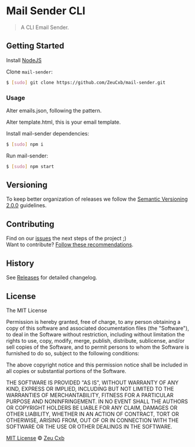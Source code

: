 # Mail Sender CLI

> A CLI Email Sender.

## Getting Started

Install [NodeJS](https://nodejs.org/)

Clone `mail-sender`:

```bash
$ [sudo] git clone https://github.com/ZeuCxb/mail-sender.git
```

### Usage

Alter emails.json, following the pattern.

Alter template.html, this is your email template.

Install mail-sender dependencies:

```bash
$ [sudo] npm i
```

Run mail-sender:

```bash
$ [sudo] npm start
```

## Versioning

To keep better organization of releases we follow the [Semantic Versioning 2.0.0](http://semver.org/) guidelines.

## Contributing

Find on our [issues](https://github.com/ZeuCxb/mail-sender/issues/) the next steps of the project ;)
<br>
Want to contribute? [Follow these recommendations](https://github.com/ZeuCxb/mail-sender/blob/master/CONTRIBUTING.md).

## History

See [Releases](https://github.com/ZeuCxb/mail-sender/releases) for detailed changelog.

## License

The MIT License

Permission is hereby granted, free of charge, to any person obtaining a copy of this software and associated documentation files (the "Software"), to deal in the Software without restriction, including without limitation the rights to use, copy, modify, merge, publish, distribute, sublicense, and/or sell copies of the Software, and to permit persons to whom the Software is furnished to do so, subject to the following conditions:

The above copyright notice and this permission notice shall be included in all copies or substantial portions of the Software.

THE SOFTWARE IS PROVIDED "AS IS", WITHOUT WARRANTY OF ANY KIND, EXPRESS OR IMPLIED, INCLUDING BUT NOT LIMITED TO THE WARRANTIES OF MERCHANTABILITY, FITNESS FOR A PARTICULAR PURPOSE AND NONINFRINGEMENT. IN NO EVENT SHALL THE AUTHORS OR COPYRIGHT HOLDERS BE LIABLE FOR ANY CLAIM, DAMAGES OR OTHER LIABILITY, WHETHER IN AN ACTION OF CONTRACT, TORT OR OTHERWISE, ARISING FROM, OUT OF OR IN CONNECTION WITH THE SOFTWARE OR THE USE OR OTHER DEALINGS IN THE SOFTWARE.

[MIT License](https://github.com/ZeuCxb/mail-sender/blob/master/LICENSE.md) © [Zeu Cxb](https://www.youtube.com/EuProgramadorOficial)
